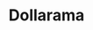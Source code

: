 ---
title: "Dollarama"
url: /pierrefonds/dollarama-boulevard-de-pierrefonds/
shop: variety store
---